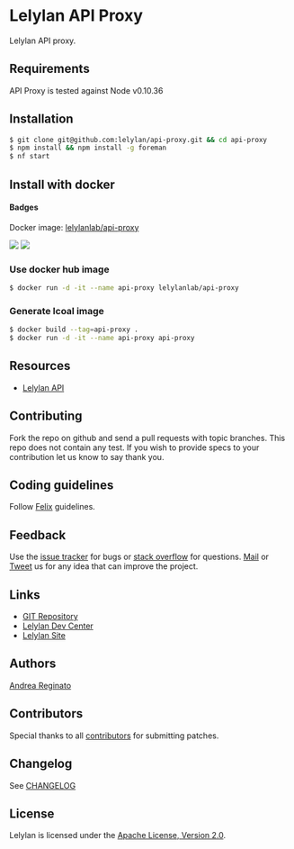 # Lelylan API Proxy

Lelylan API proxy.


## Requirements

API Proxy is tested against Node v0.10.36


## Installation

```bash
$ git clone git@github.com:lelylan/api-proxy.git && cd api-proxy
$ npm install && npm install -g foreman
$ nf start
```

## Install with docker

#### Badges
Docker image: [lelylanlab/api-proxy](https://hub.docker.com/r/lelylanlab/api-proxy/)

[![](https://images.microbadger.com/badges/version/lelylanlab/api-proxy:latest.svg)](http://microbadger.com/images/lelylanlab/api-proxy:latest "Get your own version badge on microbadger.com")  [![](https://images.microbadger.com/badges/image/lelylanlab/api-proxy:latest.svg)](http://microbadger.com/images/lelylanlab/api-proxy:latest "Get your own image badge on microbadger.com")

### Use docker hub image
```bash
$ docker run -d -it --name api-proxy lelylanlab/api-proxy
```

### Generate lcoal image
```bash
$ docker build --tag=api-proxy .
$ docker run -d -it --name api-proxy api-proxy
```

## Resources

* [Lelylan API](http://dev.lelylan.com/api)


## Contributing

Fork the repo on github and send a pull requests with topic branches.
This repo does not contain any test. If you wish to provide specs to your contribution let us know to say thank you.


## Coding guidelines

Follow [Felix](http://nodeguide.com/style.html) guidelines.


## Feedback

Use the [issue tracker](http://github.com/lelylan/api-proxy/issues) for bugs or [stack overflow](http://stackoverflow.com/questions/tagged/lelylan) for questions.
[Mail](mailto:dev@lelylan.com) or [Tweet](http://twitter.com/lelylan) us for any idea that can improve the project.


## Links

* [GIT Repository](http://github.com/lelylan/api-proxy)
* [Lelylan Dev Center](http://dev.lelylan.com)
* [Lelylan Site](http://lelylan.com)


## Authors

[Andrea Reginato](https://www.linkedin.com/in/andreareginato)


## Contributors

Special thanks to all [contributors](https://github.com/lelylan/api-proxy/contributors)
for submitting patches.


## Changelog

See [CHANGELOG](https://github.com/lelylan/api-proxy/blob/master/CHANGELOG.md)


## License

Lelylan is licensed under the [Apache License, Version 2.0](http://www.apache.org/licenses/LICENSE-2.0).
